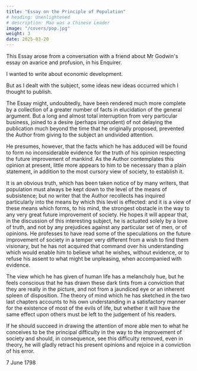 ```yaml
---
title: "Essay on the Principle of Population"
# heading: Unenlightened
# description: Mao was a Chinese Leader
image: "/covers/pop.jpg"
weight: 3
date: 2025-03-20
---
```



<!-- Thomas Malthus 1798

AN ESSAY ON THE PRINCIPLE OF POPULATION, AS IT AFFECTS THE FUTURE IMPROVEMENT OF SOCIETY WITH REMARKS ON THE SPECULATIONS OF MR. GODWIN, M. CONDORCET, AND OTHER WRITERS.

LONDON, PRINTED FOR J. JOHNSON, IN ST. PAUL'S CHURCH-YARD, 1798. -->


This Essay arose from a conversation with a friend about Mr Godwin's essay on avarice and profusion, in his Enquirer. 

I wanted to write about economic development. 

<!-- How will The discussion started the general question of the future improvement of society, and the Author at first sat down with an intention of merely stating his thoughts to his friend, upon paper, in a clearer manner than he thought he could do in conversation.  -->

But as I dealt with the subject, some ideas new ideas occurred which I thought to publish. 

<!-- , which he did not recollect to have met with before; and as he conceived that every least light, on a topic so generally interesting, might be received with candour, he determined to put his thoughts in a form for publication. -->

The Essay might, undoubtedly, have been rendered much more complete by a collection of a greater number of facts in elucidation of the general argument. But a long and almost total interruption from very particular business, joined to a desire (perhaps imprudent) of not delaying the publication much beyond the time that he originally proposed, prevented the Author from giving to the subject an undivided attention. 

He presumes, however, that the facts which he has adduced will be found to form no inconsiderable evidence for the truth of his opinion respecting the future improvement of mankind. As the Author contemplates this opinion at present, little more appears to him to be necessary than a plain statement, in addition to the most cursory view of society, to establish it.

It is an obvious truth, which has been taken notice of by many writers, that population must always be kept down to the level of the means of subsistence; but no writer that the Author recollects has inquired particularly into the means by which this level is effected: and it is a view of these means which forms, to his mind, the strongest obstacle in the way to any very great future improvement of society. He hopes it will appear that, in the discussion of this interesting subject, he is actuated solely by a love of truth, and not by any prejudices against any particular set of men, or of opinions. He professes to have read some of the speculations on the future improvement of society in a temper very different from a wish to find them visionary, but he has not acquired that command over his understanding which would enable him to believe what he wishes, without evidence, or to refuse his assent to what might be unpleasing, when accompanied with evidence.

The view which he has given of human life has a melancholy hue, but he feels conscious that he has drawn these dark tints from a conviction that they are really in the picture, and not from a jaundiced eye or an inherent spleen of disposition. The theory of mind which he has sketched in the two last chapters accounts to his own understanding in a satisfactory manner for the existence of most of the evils of life, but whether it will have the same effect upon others must be left to the judgement of his readers.

If he should succeed in drawing the attention of more able men to what he conceives to be the principal difficulty in the way to the improvement of society and should, in consequence, see this difficulty removed, even in theory, he will gladly retract his present opinions and rejoice in a conviction of his error.

7 June 1798
